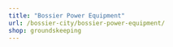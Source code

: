 ```yaml
---
title: "Bossier Power Equipment"
url: /bossier-city/bossier-power-equipment/
shop: groundskeeping
---
```

